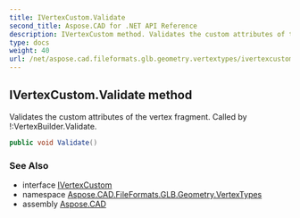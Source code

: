 ```yaml
---
title: IVertexCustom.Validate
second_title: Aspose.CAD for .NET API Reference
description: IVertexCustom method. Validates the custom attributes of the vertex fragment. Called by VertexBuilder.Validate
type: docs
weight: 40
url: /net/aspose.cad.fileformats.glb.geometry.vertextypes/ivertexcustom/validate/
---
```

## IVertexCustom.Validate method

Validates the custom attributes of the vertex fragment. Called by !:VertexBuilder.Validate.

```csharp
public void Validate()
```

### See Also

* interface [IVertexCustom](../)
* namespace [Aspose.CAD.FileFormats.GLB.Geometry.VertexTypes](../../ivertexcustom/)
* assembly [Aspose.CAD](../../../)


